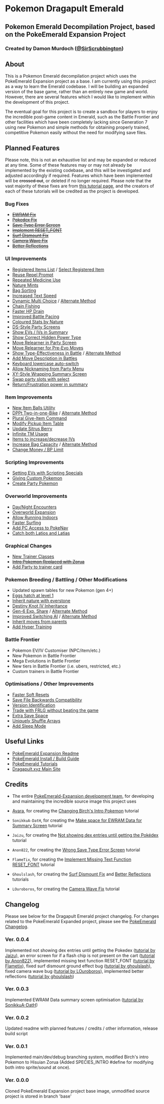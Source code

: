 # Pokemon Dragapult Emerald
## Pokemon Emerald Decompilation Project, based on the PokeEmerald Expansion Project
### Created by Damon Murdoch ([@SirScrubbington](https://twitter.com/SirScrubbington))

## About

This is a Pokemon Emerald decompilation project which uses
the PokeEmerald Expansion project as a base. I am currently
using this project as a way to learn the Emerald codebase. 
I will be building an expanded version of the base game, 
rather than an entirely new game and world. However, there
are several features which I would like to implement within
the development of this project. 

The eventual goal for this project is to create a sandbox for
players to enjoy the incredible post-game content in Emerald, 
such as the Battle Frontier and other facilities which have
been completely lacking since Generation 7 using new Pokemon
and simple methods for obtaining properly trained, competitive
Pokemon easily without the need for modifying save files.

## Planned Features

Please note, this is not an exhaustive list and may be expanded or 
reduced at any time. Some of these features may or may not already 
be implemented by the existing codebase, and this will be investigated 
and adjusted accordingly if required. Features which have been implemented 
will be ~~crossed out~~, or deleted if no longer required. Please note that
the vast majority of these fixes are from [this tutorial page](https://github.com/pret/pokeemerald/wiki/Tutorials), and the creators of each of these tutorials will
be credited as the project is developed.

### Bug Fixes

* ~~[EWRAM Fix](https://github.com/pret/pokeemerald/wiki/Make-space-for-EWRAM-Data-for-Summary-screen)~~
* ~~[Pokedex Fix](https://github.com/pret/pokeemerald/wiki/Not-showing-dex-entries-until-getting-the-Pok%C3%A9dex)~~
* ~~[Save Type Error Screen](https://www.pokecommunity.com/showpost.php?p=10449518)~~
* ~~[Implement RESET_FONT](https://github.com/pret/pokeemerald/wiki/Implement-Missing-Text-Function-RESET_FONT)~~
* ~~[Surf Dismount Fix](https://github.com/pret/pokeemerald/wiki/Surfing-Dismount-Ground-Effects)~~
* ~~[Camera Wave Fix](https://github.com/pret/pokeemerald/wiki/Keep-the-Camera-from-Making-Waves)~~
* ~~[Better Reflections](https://github.com/pret/pokeemerald/wiki/Reflections)~~

### UI Improvements

* [Registered Items List](https://www.pokecommunity.com/showpost.php?p=10380770) / [Select Registered Item](https://github.com/pret/pokeemerald/wiki/Holding-Select-Allows-For-A-Second-Register-Item)
* [Reuse Repel Prompt](https://github.com/pret/pokeemerald/wiki/Prompt-for-reusing-Repels)
* [Repeated Medicine Use](https://github.com/pret/pokeemerald/wiki/Repeated-Field-Medicine-Use)
* [Nature Mints](https://www.pokecommunity.com/showpost.php?p=10245635&postcount=191)
* [Bag Sorting](https://www.pokecommunity.com/showpost.php?p=10167488&postcount=84)
* [Increased Text Speed](https://www.pokecommunity.com/showpost.php?p=10400198)
* [Dynamic Multi Choice](https://www.pokecommunity.com/showthread.php?t=489984) / [Alternate Method](https://www.pokecommunity.com/showpost.php?p=10158928)
* [Chain Fishing](https://github.com/pret/pokeemerald/wiki/Chain-Fishing)
* [Faster HP Drain](https://github.com/pret/pokeemerald/wiki/Faster-HP-Drain)
* [Improved Battle Pacing](https://www.pokecommunity.com/showpost.php?p=10266925)
* [Coloured Stats by Nature](https://github.com/pret/pokeemerald/wiki/Colored-stats-by-nature-in-summary-screen)
* [DS-Style Party Screens](https://www.pokecommunity.com/showpost.php?p=10218092&postcount=173)
* [Show EVs / IVs in Summary](https://www.pokecommunity.com/showpost.php?p=10161688&postcount=77)
* [Show Correct Hidden Power Type](https://www.pokecommunity.com/showpost.php?p=10269149)
* [Move Relearner in Party Screen](https://www.pokecommunity.com/showpost.php?p=10470602)
* [Move Relearner for Pre-Evo Moves](https://github.com/pret/pokeemerald/wiki/Allow-Move-Relearner-to-Teach-Moves-that-Pre-Evolutions-Know)
* [Show Type-Effectiveness in Battle](https://www.pokecommunity.com/showpost.php?p=10167016&postcount=83) / [Alternate Method](https://github.com/pret/pokeemerald/wiki/Show-Type-Effectiveness-In-Battle-Using-Pre-Existing--Function-and-Disable-in-Option-Menu)
* [Add Move Description in Battles](https://github.com/pret/pokeemerald/wiki/Add-Description-Submenu)
* [Keyboard lowercase auto-switch](https://github.com/pret/pokeemerald/wiki/Automatically-make-the-keyboard-switch-to-lowercase-after-the-first-character/)
* [Allow Nicknaming from Party Menu](https://github.com/pret/pokeemerald/wiki/Nickname-your-Pok%C3%A9mon-from-the-party-menu)
* [XY-Style Wrapping Summary Screen](https://www.pokecommunity.com/showpost.php?p=10060875&postcount=27)
* [Swap party slots with select](https://www.pokecommunity.com/showpost.php?p=10420662)
* [Return/Frustration power in summary](https://www.pokecommunity.com/showpost.php?p=10575976&postcount=420)

### Item Improvements

* [New Item Balls Utility](https://github.com/pret/pokeemerald/wiki/Set-Up-Item-Balls-on-a-Map-Without-Needing-New-Scripts)
* [DPPt Two-in-one-Bike](https://www.pokecommunity.com/showpost.php?p=10161144&postcount=74) / [Alternate Method](https://www.pokecommunity.com/showpost.php?p=10217718&postcount=172)
* [Plural Give-Item Command](https://github.com/pret/pokeemerald/wiki/Plural-Giveitem)
* [Modify Pickup Item Table](https://www.pokecommunity.com/showpost.php?p=9987541&postcount=11)
* [Update Sitrus Berry](https://github.com/pret/pokeemerald/wiki/Update-Sitrus-Berry's-effect-to-Gen-4-standard)
* [Infinite TM Usage](https://github.com/pret/pokeemerald/wiki/Infinite-TM-usage)
* [Items to increase/decrease IVs](https://www.pokecommunity.com/showpost.php?p=10469674)
* [Increase Bag Capacity](https://www.pokecommunity.com/showpost.php?p=10523495) / [Alternate Method](https://github.com/pret/pokeemerald/wiki/Make-the-Bag-Able-to-Hold-120-Items-Instead-of-30)
* [Change Money / BP Limit](https://github.com/pret/pokeemerald/wiki/Increase-money-limit)

### Scripting Improvements

* [Setting EVs with Scripting Specials](https://www.pokecommunity.com/showpost.php?p=10162417&postcount=80)
* [Giving Custom Pokemon](https://www.pokecommunity.com/showpost.php?p=10203404)
* [Create Party Pokemon](https://github.com/pret/pokeemerald/wiki/Temporarily-Replace-Player-or-Enemy-Party-Pokemon)

### Overworld Improvements

* [Day/Night Encounters](https://www.pokecommunity.com/showpost.php?p=10450677)
* [Overworld Expansion](https://www.pokecommunity.com/showpost.php?p=10221532&postcount=176)
* [Allow Running Indoors](https://github.com/pret/pokeemerald/wiki/Allow-running-indoors)
* [Faster Surfing](https://www.pokecommunity.com/showpost.php?p=10137446&postcount=59)
* [Add PC Access to PokeNav](https://github.com/pret/pokeemerald/wiki/Add-PC-Access-in-PokeNav)
* [Catch both Latios and Latias](https://github.com/pret/pokeemerald/wiki/Allow-Both-Latios-and-Latias-Appear.)

### Graphical Changes

* [New Trainer Classes](https://github.com/pret/pokeemerald/wiki/Adding-a-New-Trainer-Class)
* ~~[Intro Pokemon Replaced with Zorua](https://www.pokecommunity.com/showpost.php?p=9967857&postcount=6)~~
* [Add Party to trainer card](https://www.pokecommunity.com/showpost.php?p=10566704&postcount=416)

### Pokemon Breeding / Battling / Other Modifications

* Updated spawn tables for new Pokemon (gen 4+)
* [Eggs hatch at level 1](https://www.pokecommunity.com/showpost.php?p=10154622)
* [Inherit nature with everstone](https://www.pokecommunity.com/showpost.php?p=10160374)
* [Destiny Knot IV Inheritance](https://www.pokecommunity.com/showpost.php?p=10161151)
* [Gen-6 Exp. Share](https://www.pokecommunity.com/showpost.php?p=10060538&postcount=26) / [Alternate Method](https://github.com/pret/pokeemerald/wiki/Gen-6-style-Exp.-Share---Alternative-Option)
* [Improved Switching AI](https://www.pokecommunity.com/showpost.php?p=10263816) / [Alternate Method](https://www.pokecommunity.com/showpost.php?p=10264391)
* [Inherit moves from parents](https://www.pokecommunity.com/showpost.php?p=10416415)
* [Add Hyper Training](https://www.pokecommunity.com/showpost.php?p=10597632&postcount=446)

### Battle Frontier

* Pokemon EV/IV Customiser (NPC/item/etc.)
* New Pokemon in Battle Frontier 
* Mega Evolutions in Battle Frontier
* New tiers in Battle Frontier (i.e. ubers, restricted, etc.)
* Custom trainers in Battle Frontier

### Optimisations / Other Improvements

* [Faster Soft Resets](https://www.pokecommunity.com/showpost.php?p=10414167)
* [Save File Backwards Compatibility](https://github.com/pret/pokeemerald/wiki/How-to-Support-Savefile-Backwards-Compatibility)
* [Version Identification](https://github.com/pret/pokeemerald/wiki/Adding-Support-for-Connectivity-with-Other-Hacks-Whilst-Maintaining-Connectivity-with-Vanilla)
* [Trade with FRLG without beating the game](https://github.com/pret/pokeemerald/wiki/Enable-trade-with-FRLG-without-beating-the-game)
* [Extra Save Space](https://github.com/pret/pokeemerald/wiki/Extra-save-space-with-two-lines-of-code)
* [Uniquely Shuffle Arrays](https://github.com/pret/pokeemerald/wiki/Uniquely-Shuffle-Array)
* [Add Sleep Mode](https://github.com/pret/pokeemerald/wiki/Add-Sleep-Mode)

## Useful Links 

* [PokeEmerald Expansion Readme](./EXPANSION.md)
* [PokeEmerald Install / Build Guide](./INSTALL.md)
* [PokeEmerald Tutorials](https://github.com/pret/pokeemerald/wiki/Tutorials)
* [Dragapult.xyz Main Site](https://www.dragapult.xyz)

## Credits

* The entire [PokeEmerald-Expansion development team](https://github.com/rh-hideout/pokeemerald-expansion/wiki/Credits/_edit), for developing and maintaining the incredible source image this project uses

* [Avara](https://www.pokecommunity.com/member.php?u=294199), for creating the [Changing Birch's Intro Pokemon](https://www.pokecommunity.com/showpost.php?p=9967857&postcount=6) tutorial

* `SonikkuA-DatH`, for creating the [Make space for EWRAM Data for Summary Screen](https://github.com/pret/pokeemerald/wiki/Make-space-for-EWRAM-Data-for-Summary-screen) tutorial

* `Jaizu`, for creating the [Not showing dex entries until getting the Pokédex](https://github.com/pret/pokeemerald/wiki/Not-showing-dex-entries-until-getting-the-Pok%C3%A9dex) tutorial

* `Anon822`, for creating the [Wrong Save Type Error Screen](https://www.pokecommunity.com/showpost.php?p=10449518) tutorial

* `FlameTix`, for creating the [Implement Missing Text Function RESET_FONT](https://github.com/pret/pokeemerald/wiki/Implement-Missing-Text-Function-RESET_FONT) tutorial

* `Ghoulslash`, for creating the [Surf Dismount Fix](https://github.com/pret/pokeemerald/wiki/Surfing-Dismount-Ground-Effects) and [Better Reflections](https://github.com/pret/pokeemerald/wiki/Reflections) tutorials

* `LOuroboros`, for creating the [Camera Wave Fix](https://github.com/pret/pokeemerald/wiki/Keep-the-Camera-from-Making-Waves) tutorial

## Changelog

Please see below for the Dragapult Emerald project changelog. For changes related to
the PokeEmerald Expanded project, please see the [PokeEmerald Changelog](./CHANGELOG.md).

### Ver. 0.0.4

Implemented not showing dex entries until getting the Pokedex 
([tutorial by Jaizu](https://github.com/pret/pokeemerald/wiki/Not-showing-dex-entries-until-getting-the-Pok%C3%A9dex)),
an error screen for if a flash chip is not present on the cart 
([tutorial by Anon822](https://www.pokecommunity.com/showpost.php?p=10449518)), 
implemented missing text function RESET_FONT 
([tutorial by Flametix](https://github.com/pret/pokeemerald/wiki/Implement-Missing-Text-Function-RESET_FONT)),
fixed surf dismount ground effect bug
([tutorial by ghoulslash](https://github.com/pret/pokeemerald/wiki/Surfing-Dismount-Ground-Effects)), 
fixed camera wave bug 
([tutorial by LOuroboros](https://github.com/pret/pokeemerald/wiki/Keep-the-Camera-from-Making-Waves)), 
implemented better reflections
([tutorial by ghoulslash](https://github.com/pret/pokeemerald/wiki/Reflections))

### Ver. 0.0.3

Implemented EWRAM Data summary screen optimisation ([tutorial by SonikkuA-DatH](https://github.com/pret/pokeemerald/wiki/Make-space-for-EWRAM-Data-for-Summary-screen))

### Ver. 0.0.2

Updated readme with planned features / credits / other information, release build script

### Ver. 0.0.1

Implemented main/dev/debug branching system, modified Birch's intro Pokemon to Hisuian Zorua (Added SPECIES_INTRO #define for modifying both intro sprite/sound at once).

### Ver. 0.0.0
Cloned PokeEmerald Expansion project base image, unmodified source project is stored in branch 'base'
